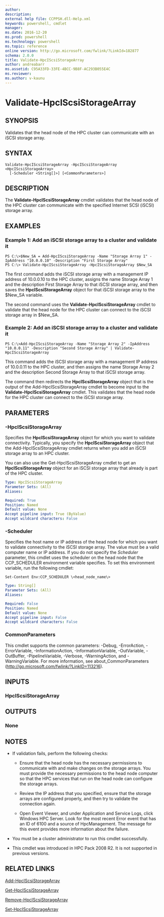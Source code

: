 ```yaml
---
author:
description:
external help file: CCPPSH.dll-Help.xml
keywords: powershell, cmdlet
manager:
ms.date: 2016-12-20
ms.prod: powershell
ms.technology: powershell
ms.topic: reference
online version: http://go.microsoft.com/fwlink/?LinkId=182877
schema: 2.0.0
title: Validate-HpcIScsiStorageArray
author: andreabarr
ms.assetid: C95A33FD-33FE-4BCC-9B8F-AC293B055E4C
ms.reviewer:
ms.author: v-kaunu
---
```


# Validate-HpcIScsiStorageArray

## SYNOPSIS
Validates that the head node of the HPC cluster can communicate with an iSCSI storage array.

## SYNTAX

```
Validate-HpcIScsiStorageArray -HpcIScsiStorageArray <HpcIScsiStorageArray>
  [-Scheduler <String[]>] [<CommonParameters>]
```

## DESCRIPTION
The **Validate-HpcIScsiStorageArray** cmdlet validates that the head node of the HPC cluster can communicate with the specified Internet SCSI (iSCSI) storage array.

## EXAMPLES

### Example 1: Add an iSCSI storage array to a cluster and validate it
```
PS C:\>$New_SA = Add-HpcIScsiStorageArray -Name "Storage Array 1" -IpAddress "10.0.0.10" -Description "First Storage Array"
PS C:\> Validate-HpcIScsiStorageArray -HpcIScsiStorageArray $New_SA
```

The first command adds the iSCSI storage array with a management IP address of 10.0.0.10 to the HPC cluster, assigns the name Storage Array 1 and the description First Storage Array to that iSCSI storage array, and then saves the **HpcIScsiStorageArray** object for that iSCSI storage array to the $New_SA variable.

The second command uses the **Validate-HpcIScsiStorageArray** cmdlet to validate that the head node for the HPC cluster can connect to the iSCSI storage array in $New_SA.

### Example 2: Add an iSCSI storage array to a cluster and validate it
```
PS C:\>Add-HpcIScsiStorageArray -Name "Storage Array 2" -IpAddress "10.0.0.11" -Description "Second Storage Array" | Validate-HpcIScsiStorageArray
```

This command adds the iSCSI storage array with a management IP address of 10.0.0.11 to the HPC cluster, and then assigns the name Storage Array 2 and the description Second Storage Array to that iSCSI storage array.

The command then redirects the **HpcIScsiStorageArray** object that is the output of the Add-HpcIScsiStorageArray cmdlet to become input to the **Validate-HpcIScsiStorageArray** cmdlet.
This validates that the head node for the HPC cluster can connect to the iSCSI storage array.

## PARAMETERS

### -HpcIScsiStorageArray
Specifies the **HpcIScsiStorageArray** object for which you want to validate connectivity.
Typically, you specify the **HpcIScsiStorageArray** object that the Add-HpcIScsiStorageArray cmdlet returns when you add an iSCSI storage array to an HPC cluster.

You can also use the Get-HpcIScsiStorageArray cmdlet to get an **HpcIScsiStorageArray** object for an iSCSI storage array that already is part of the HPC cluster.

```yaml
Type: HpcIScsiStorageArray
Parameter Sets: (All)
Aliases:

Required: True
Position: Named
Default value: None
Accept pipeline input: True (ByValue)
Accept wildcard characters: False
```

### -Scheduler
Specifies the host name or IP address of the head node for which you want to validate connectivity to the iSCSI storage array.
The value must be a valid computer name or IP address.
If you do not specify the *Scheduler* parameter, this cmdlet uses the scheduler on the head node that the CCP_SCHEDULER environment variable specifies.
To set this environment variable, run the following cmdlet:

`Set-Content Env:CCP_SCHEDULER \<head_node_name\>`

```yaml
Type: String[]
Parameter Sets: (All)
Aliases:

Required: False
Position: Named
Default value: None
Accept pipeline input: False
Accept wildcard characters: False
```

### CommonParameters
This cmdlet supports the common parameters: -Debug, -ErrorAction, -ErrorVariable, -InformationAction, -InformationVariable, -OutVariable, -OutBuffer, -PipelineVariable, -Verbose, -WarningAction, and -WarningVariable. For more information, see about_CommonParameters (http://go.microsoft.com/fwlink/?LinkID=113216).

## INPUTS

### HpcIScsiStorageArray

## OUTPUTS

### None

## NOTES
* If validation fails, perform the following checks:

  - Ensure that the head node has the necessary permissions to communicate with and make changes on the storage arrays.
You must provide the necessary permissions to the head node computer so that the HPC services that run on the head node can configure the storage arrays.

  - Review the IP address that you specified, ensure that the storage arrays are configured properly, and then try to validate the connection again.

  - Open Event Viewer, and under Application and Service Logs, click Windows HPC Server.
Look for the most recent Error event that has an ID of 6100 and a source of HpcManagement.
The message for this event provides more information about the failure.

* You must be a cluster administrator to run this cmdlet successfully.
* This cmdlet was introduced in HPC Pack 2008 R2. It is not supported in previous versions.

## RELATED LINKS

[Add-HpcIScsiStorageArray](./Add-HpcIScsiStorageArray.md)

[Get-HpcIScsiStorageArray](./Get-HpcIScsiStorageArray.md)

[Remove-HpcIScsiStorageArray](./Remove-HpcIScsiStorageArray.md)

[Set-HpcIScsiStorageArray](./Set-HpcIScsiStorageArray.md)
